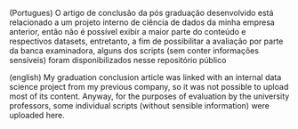   
  (Portugues) O artigo de conclusão da pós graduação desenvolvido está relacionado a um projeto interno de ciência de dados da minha empresa anterior, então não é possível exibir a maior parte 
  do conteúdo e respectivos datasets, entretanto, a fim de possibilitar a avaliação por parte da banca examinadora, alguns dos scripts (sem conter informações sensíveis) foram
  disponibilizados nesse repositório público
  
  (english) My graduation conclusion article was linked with an internal data science project from my previous company, so it was not possible to upload most of its content. Anyway, for
  the purposes of evaluation by the university professors, some individual scripts (without sensible information) were uploaded here.
